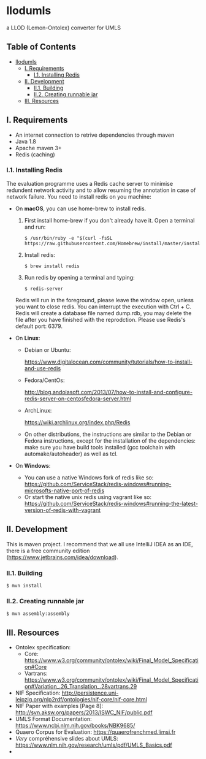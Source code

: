 # llodumls
a LLOD (Lemon-Ontolex) converter for UMLS

## Table of Contents

* [llodumls](#llodumls)
     * [I. Requirements](#i-requirements)
        * [I.1. Installing Redis](#i1-installing-redis)
     * [II. Development](#ii-development)
        * [II.1. Building](#ii1-building)
        * [II.2. Creating runnable jar](#ii2-creating-runnable-jar)
     * [III. Resources](#iii-resources)

## I. Requirements

* An internet connection to retrive dependencies through maven
* Java 1.8
* Apache maven 3+ 
* Redis (caching)

### I.1. Installing Redis

The evaluation programme uses a Redis cache server to minimise redundent network activity and to allow resuming the annotation in case of network failure. You need to install redis on you machine:

- On **macOS**, you can use home-brew to install redis. 

  1. First install home-brew if you don't already have it. Open a terminal and run:

     ```shell
     $ /usr/bin/ruby -e "$(curl -fsSL https://raw.githubusercontent.com/Homebrew/install/master/install)"
     ```

  2. Install redis:

     ```shell
     $ brew install redis
     ```

  3. Run redis by opening a terminal and typing:

     ```shell
     $ redis-server
     ```

  Redis will run in the foreground, please leave the window open, unless you want to close redis. You can interrupt the execution with Ctrl + C. Redis will create a database file named dump.rdb, you may delete the file after you have finished with the reprodction. Please use Redis's default port: 6379.

- On **Linux**:

  - Debian or Ubuntu: 

    https://www.digitalocean.com/community/tutorials/how-to-install-and-use-redis

  - Fedora/CentOs:

    http://blog.andolasoft.com/2013/07/how-to-install-and-configure-redis-server-on-centosfedora-server.html

  - ArchLinux:

    https://wiki.archlinux.org/index.php/Redis

  - On other distributions, the instructions are similar to the Debian or Fedora instructions, except for the installation of the dependencies: make sure you have build tools installed (gcc toolchain with automake/autoheader) as well as tcl.


- On **Windows**: 
  - You can use a native Windows fork of redis like so: https://github.com/ServiceStack/redis-windows#running-microsofts-native-port-of-redis
  - Or start the native unix redis using vagrant like so: https://github.com/ServiceStack/redis-windows#running-the-latest-version-of-redis-with-vagrant

## II. Development 

This is maven project. I recommend that we all use IntelliJ IDEA as an IDE, there is a free community edition (https://www.jetbrains.com/idea/download). 



### II.1. Building 

```shell
$ mvn install 
```



### II.2. Creating runnable jar

```Shell
$ mvn assembly:assembly
```



## III. Resources

* Ontolex specification:
  * Core: https://www.w3.org/community/ontolex/wiki/Final_Model_Specification#Core
  * Vartrans: https://www.w3.org/community/ontolex/wiki/Final_Model_Specification#Variation_.26_Translation_.28vartrans.29 
* NIF Specification: http://persistence.uni-leipzig.org/nlp2rdf/ontologies/nif-core/nif-core.html
* NIF Paper with examples [Page 8]: http://svn.aksw.org/papers/2013/ISWC_NIF/public.pdf
* UMLS Format Documentation: https://www.ncbi.nlm.nih.gov/books/NBK9685/
* Quaero Corpus for Evaluation: https://quaerofrenchmed.limsi.fr
* *Very* compréhensive slides about UMLS: https://www.nlm.nih.gov/research/umls/pdf/UMLS_Basics.pdf
* ​









